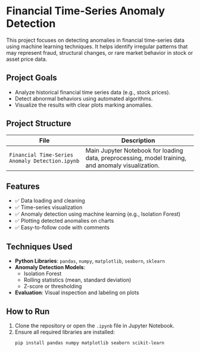 #  Financial Time-Series Anomaly Detection

This project focuses on detecting anomalies in financial time-series data using machine learning techniques. It helps identify irregular patterns that may represent fraud, structural changes, or rare market behavior in stock or asset price data.

##  Project Goals
- Analyze historical financial time series data (e.g., stock prices).
- Detect abnormal behaviors using automated algorithms.
- Visualize the results with clear plots marking anomalies.

##  Project Structure

| File | Description |
|------|-------------|
| `Financial Time-Series Anomaly Detection.ipynb` | Main Jupyter Notebook for loading data, preprocessing, model training, and anomaly visualization. |

##  Features

- ✅ Data loading and cleaning
- ✅ Time-series visualization
- ✅ Anomaly detection using machine learning (e.g., Isolation Forest)
- ✅ Plotting detected anomalies on charts
- ✅ Easy-to-follow code with comments

##  Techniques Used

- **Python Libraries**: `pandas`, `numpy`, `matplotlib`, `seaborn`, `sklearn`
- **Anomaly Detection Models**:
  - Isolation Forest
  - Rolling statistics (mean, standard deviation)
  - Z-score or thresholding
- **Evaluation**: Visual inspection and labeling on plots

##  How to Run

1. Clone the repository or open the `.ipynb` file in Jupyter Notebook.
2. Ensure all required libraries are installed:
   ```bash
   pip install pandas numpy matplotlib seaborn scikit-learn
